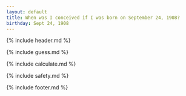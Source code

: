 ```yaml
---
layout: default
title: When was I conceived if I was born on September 24, 1908?
birthday: Sept 24, 1908
---
```


{% include header.md %}

{% include guess.md %}

{% include calculate.md %}

{% include safety.md %}

{% include footer.md %}



